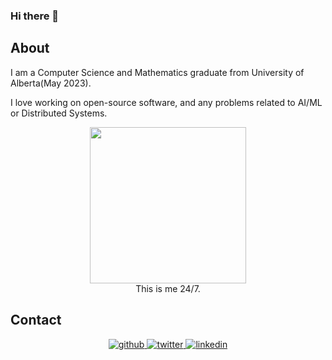 ### Hi there 👋

## About
I am a Computer Science and Mathematics graduate from University of Alberta(May 2023). 

I love working on open-source software, and any problems related to AI/ML or Distributed Systems. 

<p align="center">
  <img width="250" src="https://media.giphy.com/media/JIX9t2j0ZTN9S/giphy.gif"><br />
  This is me 24/7.
</p>

  
  ## Contact  
<p align="center">
<a href="https://github.com/cenab" target="_blank">
<img src=https://img.shields.io/badge/github-%2324292e.svg?&style=for-the-badge&logo=github&logoColor=white alt=github style="margin-bottom: 5px;" />
</a>
<a href="https://twitter.com/borabatu_" target="_blank">
<img src=https://img.shields.io/badge/twitter-%2300acee.svg?&style=for-the-badge&logo=twitter&logoColor=white alt=twitter style="margin-bottom: 5px;" />
</a>
<a href="linkedin.com/in/cenab/" target="_blank">
<img src=https://img.shields.io/badge/linkedin-%231E77B5.svg?&style=for-the-badge&logo=linkedin&logoColor=white alt=linkedin style="margin-bottom: 5px;" />
</a>
</p> 
  
<p align="center"><samp>
